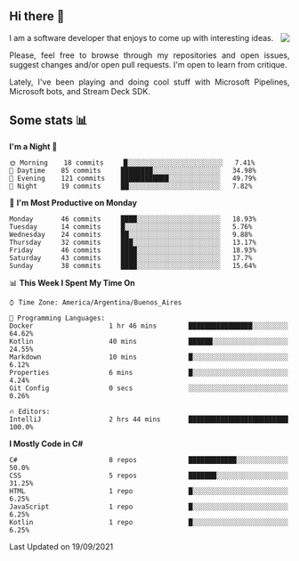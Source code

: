 ## Hi there :slightly_smiling_face:

<img src="https://github-readme-stats.vercel.app/api?username=victorgrycuk&show_icons=true&count_private=true&title_color=F7941E&icon_color=F7941E" align="right">

<p align="justify">
I am a software developer that enjoys to come up with interesting ideas.
<p/>

<p align= "justify">
Please, feel free to browse through my repositories and open issues, suggest changes and/or open pull requests. I'm open to learn from critique.
<p/>

<p align= "justify">
Lately, I've been playing and doing cool stuff with Microsoft Pipelines, Microsoft bots, and Stream Deck SDK.
<p/>

## Some stats :bar_chart:
<!--START_SECTION:waka-->
**I'm a Night 🦉** 

```text
🌞 Morning    18 commits     █░░░░░░░░░░░░░░░░░░░░░░░░   7.41% 
🌆 Daytime    85 commits     ████████░░░░░░░░░░░░░░░░░   34.98% 
🌃 Evening    121 commits    ████████████░░░░░░░░░░░░░   49.79% 
🌙 Night      19 commits     ██░░░░░░░░░░░░░░░░░░░░░░░   7.82%

```
📅 **I'm Most Productive on Monday** 

```text
Monday       46 commits     ████░░░░░░░░░░░░░░░░░░░░░   18.93% 
Tuesday      14 commits     █░░░░░░░░░░░░░░░░░░░░░░░░   5.76% 
Wednesday    24 commits     ██░░░░░░░░░░░░░░░░░░░░░░░   9.88% 
Thursday     32 commits     ███░░░░░░░░░░░░░░░░░░░░░░   13.17% 
Friday       46 commits     ████░░░░░░░░░░░░░░░░░░░░░   18.93% 
Saturday     43 commits     ████░░░░░░░░░░░░░░░░░░░░░   17.7% 
Sunday       38 commits     ████░░░░░░░░░░░░░░░░░░░░░   15.64%

```


📊 **This Week I Spent My Time On** 

```text
⌚︎ Time Zone: America/Argentina/Buenos_Aires

💬 Programming Languages: 
Docker                   1 hr 46 mins        ████████████████░░░░░░░░░   64.62% 
Kotlin                   40 mins             ██████░░░░░░░░░░░░░░░░░░░   24.55% 
Markdown                 10 mins             █░░░░░░░░░░░░░░░░░░░░░░░░   6.12% 
Properties               6 mins              █░░░░░░░░░░░░░░░░░░░░░░░░   4.24% 
Git Config               0 secs              ░░░░░░░░░░░░░░░░░░░░░░░░░   0.26%

🔥 Editors: 
IntelliJ                 2 hrs 44 mins       █████████████████████████   100.0%

```

**I Mostly Code in C#** 

```text
C#                       8 repos             ████████████░░░░░░░░░░░░░   50.0% 
CSS                      5 repos             ███████░░░░░░░░░░░░░░░░░░   31.25% 
HTML                     1 repo              █░░░░░░░░░░░░░░░░░░░░░░░░   6.25% 
JavaScript               1 repo              █░░░░░░░░░░░░░░░░░░░░░░░░   6.25% 
Kotlin                   1 repo              █░░░░░░░░░░░░░░░░░░░░░░░░   6.25%

```



 Last Updated on 19/09/2021
<!--END_SECTION:waka-->
